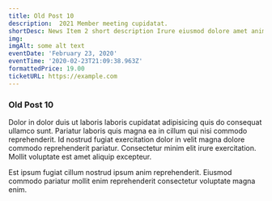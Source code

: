 ```yaml
---
title: Old Post 10
description:  2021 Member meeting cupidatat.
shortDesc: News Item 2 short description Irure eiusmod dolore amet anim non laboris amet.
img: 
imgAlt: some alt text
eventDate: 'February 23, 2020'
eventTime: '2020-02-23T21:09:38.963Z'
formattedPrice: 19.00
ticketURL: https://example.com
---
```


### Old Post 10

Dolor in dolor duis ut laboris laboris cupidatat adipisicing quis do consequat ullamco sunt. Pariatur laboris quis magna ea in cillum qui nisi commodo reprehenderit. Id nostrud fugiat exercitation dolor in velit magna dolore commodo reprehenderit pariatur. Consectetur minim elit irure exercitation. Mollit voluptate est amet aliquip excepteur.

 Est ipsum fugiat cillum nostrud ipsum anim reprehenderit. Eiusmod commodo pariatur mollit enim reprehenderit consectetur voluptate magna enim.